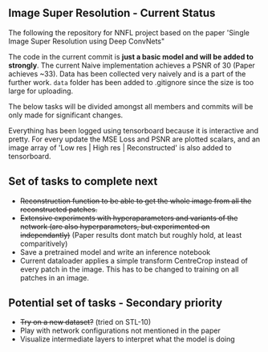 ## Image Super Resolution - Current Status 

The following the repository for NNFL project based on the paper 'Single Image Super Resolution using Deep ConvNets"   
  
The code in the current commit is **just a basic model and will be added to strongly**. The current Naive implementation achieves a PSNR of 30 (Paper achieves ~33). Data has been collected very naively and is a part of the further work. `data` folder has been added to .gitignore since the size is too large for uploading.  
  
The below tasks will be divided amongst all members and commits will be only made for significant changes.  
  
Everything has been logged using tensorboard because it is interactive and pretty. For every update the MSE Loss and PSNR are plotted scalars, and an image array of 'Low res | High res | Reconstructed' is also added to tensorboard.  
  
## Set of tasks to complete next
  
* ~~Reconstruction function to be able to get the whole image from all the reconstructed patches.~~     
* ~~Extensive experiments with hyperaparameters and variants of the network (are also hyperparameters, but experimented on independantly)~~ (Paper results dont match but roughly hold, at least comparitively) 
* Save a pretrained model and write an inference notebook
* Current dataloader applies a simple transform CentreCrop instead of every patch in the image. This has to be changed to training on all patches in an image.  

## Potential set of tasks - Secondary priority
  
* ~~Try on a new dataset?~~ (tried on STL-10) 
* Play with network configurations not mentioned in the paper  
* Visualize intermediate layers to interpret what the model is doing  
